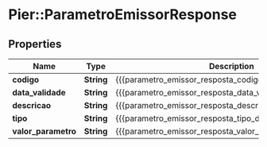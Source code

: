 # Pier::ParametroEmissorResponse

## Properties
Name | Type | Description | Notes
------------ | ------------- | ------------- | -------------
**codigo** | **String** | {{{parametro_emissor_resposta_codigo_descricao}}} | [optional] 
**data_validade** | **String** | {{{parametro_emissor_resposta_data_validade_descricao}}} | [optional] 
**descricao** | **String** | {{{parametro_emissor_resposta_descricao_descricao}}} | [optional] 
**tipo** | **String** | {{{parametro_emissor_resposta_tipo_descricao}}} | [optional] 
**valor_parametro** | **String** | {{{parametro_emissor_resposta_valor_parametro_descricao}}} | [optional] 


